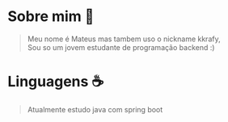# Sobre mim 🤔
>Meu nome é Mateus mas tambem uso o nickname kkrafy,  
>Sou so um jovem estudante de programação backend :) 

# Linguagens ☕
>Atualmente estudo java com spring boot